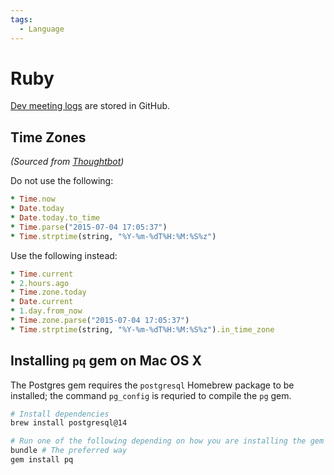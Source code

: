 ```yaml
---
tags:
  - Language
---
```

# Ruby

[Dev meeting logs](https://github.com/ruby/dev-meeting-log) are stored in
GitHub.

## Time Zones

_(Sourced from [Thoughtbot](https://thoughtbot.com/blog/its-about-time-zones))_

Do not use the following:
```ruby
* Time.now
* Date.today
* Date.today.to_time
* Time.parse("2015-07-04 17:05:37")
* Time.strptime(string, "%Y-%m-%dT%H:%M:%S%z")
```

Use the following instead:
```ruby
* Time.current
* 2.hours.ago
* Time.zone.today
* Date.current
* 1.day.from_now
* Time.zone.parse("2015-07-04 17:05:37")
* Time.strptime(string, "%Y-%m-%dT%H:%M:%S%z").in_time_zone
```

## Installing `pq` gem on Mac OS X

The Postgres gem requires the `postgresql` Homebrew package to be installed; the
command `pg_config` is requried to compile the `pg` gem.

```bash
# Install dependencies
brew install postgresql@14

# Run one of the following depending on how you are installing the gem
bundle # The preferred way
gem install pq
```
